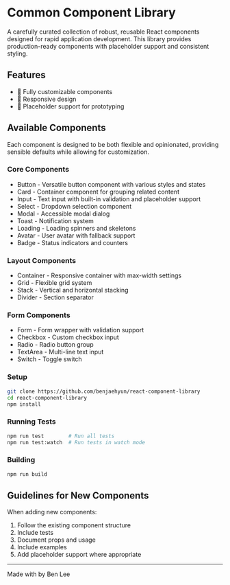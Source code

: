 # Common Component Library

A carefully curated collection of robust, reusable React components designed for rapid application development. This library provides production-ready components with placeholder support and consistent styling.

## Features

- 🎨 Fully customizable components 
- 📱 Responsive design 
- 🔄 Placeholder support for prototyping



## Available Components

Each component is designed to be both flexible and opinionated, providing sensible defaults while allowing for customization.

### Core Components
- Button - Versatile button component with various styles and states
- Card - Container component for grouping related content
- Input - Text input with built-in validation and placeholder support
- Select - Dropdown selection component
- Modal - Accessible modal dialog
- Toast - Notification system
- Loading - Loading spinners and skeletons
- Avatar - User avatar with fallback support
- Badge - Status indicators and counters

### Layout Components
- Container - Responsive container with max-width settings
- Grid - Flexible grid system
- Stack - Vertical and horizontal stacking
- Divider - Section separator

### Form Components
- Form - Form wrapper with validation support
- Checkbox - Custom checkbox input
- Radio - Radio button group
- TextArea - Multi-line text input
- Switch - Toggle switch


### Setup

```bash
git clone https://github.com/benjaehyun/react-component-library
cd react-component-library
npm install
```

### Running Tests

```bash
npm run test        # Run all tests
npm run test:watch  # Run tests in watch mode
```

### Building

```bash
npm run build
```



## Guidelines for New Components

When adding new components:

1. Follow the existing component structure
2. Include tests
3. Document props and usage
5. Include examples
6. Add placeholder support where appropriate

---

Made with by Ben Lee